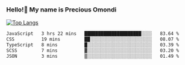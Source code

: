 ### Hello!👋 My name is Precious Omondi 

[![Top Langs](https://github-readme-stats.vercel.app/api/top-langs/?username=Presho99&langs_count=8&theme=dark)](https://github.com/Presho99/github-readme-stats)



<!--START_SECTION:waka-->

```txt
JavaScript   3 hrs 22 mins   █████████████████████░░░░   83.64 %
CSS          19 mins         ██░░░░░░░░░░░░░░░░░░░░░░░   08.07 %
TypeScript   8 mins          █░░░░░░░░░░░░░░░░░░░░░░░░   03.39 %
SCSS         7 mins          ▓░░░░░░░░░░░░░░░░░░░░░░░░   03.20 %
JSON         3 mins          ▒░░░░░░░░░░░░░░░░░░░░░░░░   01.49 %
```

<!--END_SECTION:waka-->

